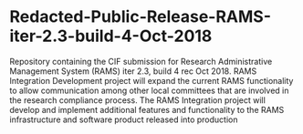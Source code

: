 # Redacted-Public-Release-RAMS-iter-2.3-build-4-Oct-2018
Repository containing the CIF submission for Research Administrative Management System (RAMS) iter 2.3, build 4 rec Oct 2018.
RAMS Integration Development project will expand the current RAMS functionality to allow communication among other local committees that are involved in the research compliance process. The RAMS Integration project will develop and implement additional features and functionality to the RAMS infrastructure and software product released into production